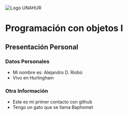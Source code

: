 ![Logo UNAHUR](./UNAHUR.png)

# Programación con objetos I
## Presentación Personal

### Datos Personales
- Mi nombre es: Alejandro D. Riobó
- Vivo en Hurlingham


### Otra Información
- Este es mi primer contacto con github
- Tengo un gato que se llama Baphomet
